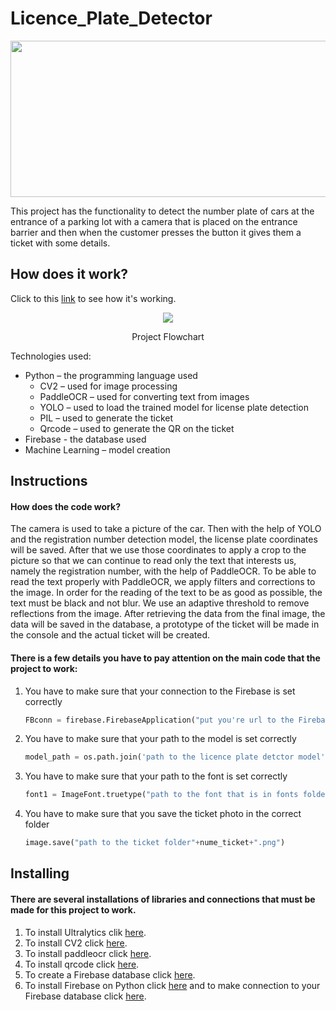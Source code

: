 # Licence_Plate_Detector
<p align="center">
  <img src="https://github.com/SamiIonesi/Licence_Plate_Detector/assets/150432462/462cc85d-9845-4b91-9f11-046a7ac75d2b" width="800" height="250">
</p>

This project has the functionality to detect the number plate of cars at the entrance of a parking lot with a camera that is placed on the entrance barrier and then when the customer presses the button it gives them a ticket with some details.

## How does it work?
Click to this [link](https://www.youtube.com/watch?v=0ZijRC7i8lM&t=1s) to see how it's working.
<p align="center">
  <img src="https://github.com/SamiIonesi/Licence_Plate_Detector/assets/150432462/392aded1-26f4-4929-86a5-95689b3703b9">
</p>
<p align = "center">
  Project Flowchart
</p>

Technologies used:
- Python – the programming language used
  - CV2 – used for image processing
  - PaddleOCR – used for converting text from images
  - YOLO – used to load the trained model for license plate detection
  - PIL – used to generate the ticket
  - Qrcode – used to generate the QR on the ticket
- Firebase - the database used
- Machine Learning – model creation

## Instructions
#### How does the code work?
The camera is used to take a picture of the car. Then with the help of YOLO and the registration number detection model, the license plate coordinates will be saved. After that we use those coordinates to apply a crop to the picture so that we can continue to read only the text that interests us, namely the registration number, with the help of PaddleOCR.
To be able to read the text properly with PaddleOCR, we apply filters and corrections to the image.
In order for the reading of the text to be as good as possible, the text must be black and not blur. We use an adaptive threshold to remove reflections from the image.
After retrieving the data from the final image, the data will be saved in the database, a prototype of the ticket will be made in the console and the actual ticket will be created.

#### There is a few details you have to pay attention on the main code that the project to work:
1. You have to make sure that your connection to the Firebase is set correctly
   ```python
   FBconn = firebase.FirebaseApplication("put you're url to the Firebase here")
   ```
2. You have to make sure that your path to the model is set correctly
   ```python
   model_path = os.path.join('path to the licence plate detctor model')
   ```
3. You have to make sure that your path to the font is set correctly
   ```python
   font1 = ImageFont.truetype("path to the font that is in fonts folder",font_size)
   ```
4. You have to make sure that you save the ticket photo in the correct folder
   ```python
   image.save("path to the ticket folder"+nume_ticket+".png")
   ```

## Installing
#### There are several installations of libraries and connections that must be made for this project to work.
1. To install Ultralytics clik [here](https://docs.ultralytics.com/quickstart/).
2. To install CV2 click [here](https://pypi.org/project/opencv-python/#installation-and-usage).
3. To install paddleocr click [here](https://github.com/PaddlePaddle/PaddleOCR/blob/release/2.6/doc/doc_en/quickstart_en.md).
4. To install qrcode click [here](https://pypi.org/project/qrcode/).
5. To create a Firebase database click [here](https://www.youtube.com/watch?v=qKxisFLQRpQ&t=312s).
6. To install Firebase on Python click [here](https://pypi.org/project/firebase/) and to make connection to your Firebase database click [here](https://www.youtube.com/watch?v=mNMv3WNgp0c).
